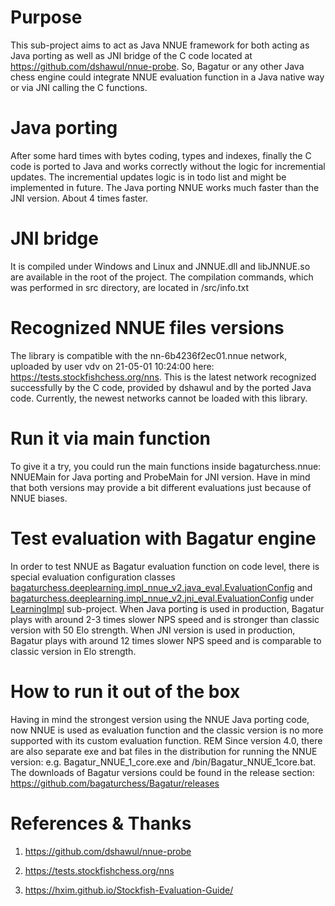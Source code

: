 # Purpose

This sub-project aims to act as Java NNUE framework for both acting as Java porting as well as JNI bridge of the C code located at https://github.com/dshawul/nnue-probe.
So, Bagatur or any other Java chess engine could integrate NNUE evaluation function in a Java native way or via JNI calling the C functions.

# Java porting
After some hard times with bytes coding, types and indexes, finally the C code is ported to Java and works correctly without the logic for incremential updates.
The incremential updates logic is in todo list and might be implemented in future.
The Java porting NNUE works much faster than the JNI version. About 4 times faster.

# JNI bridge
It is compiled under Windows and Linux and JNNUE.dll and libJNNUE.so are available in the root of the project.
The compilation commands, which was performed in src directory, are located in /src/info.txt

# Recognized NNUE files versions
The library is compatible with the nn-6b4236f2ec01.nnue network, uploaded by user vdv on 21-05-01 10:24:00 here: https://tests.stockfishchess.org/nns.
This is the latest network recognized successfully by the C code, provided by dshawul and by the ported Java code.
Currently, the newest networks cannot be loaded with this library.

# Run it via main function
To give it a try, you could run the main functions inside bagaturchess.nnue: NNUEMain for Java porting and ProbeMain for JNI version.
Have in mind that both versions may provide a bit different evaluations just because of NNUE biases.

# Test evaluation with Bagatur engine
In order to test NNUE as Bagatur evaluation function on code level, there is special evaluation configuration classes
<a href="https://github.com/bagaturchess/Bagatur/blob/master/LearningImpl/src/bagaturchess/deeplearning/impl_nnue_v2/java_eval/EvaluationConfig.java/">bagaturchess.deeplearning.impl_nnue_v2.java_eval.EvaluationConfig</a>
and
<a href="https://github.com/bagaturchess/Bagatur/blob/master/LearningImpl/src/bagaturchess/deeplearning/impl_nnue_v2/jni_eval/EvaluationConfig.java/">bagaturchess.deeplearning.impl_nnue_v2.jni_eval.EvaluationConfig</a>
under <a href="https://github.com/bagaturchess/Bagatur/tree/master/LearningImpl">LearningImpl</a> sub-project.
When Java porting is used in production, Bagatur plays with around 2-3 times slower NPS speed and is stronger than classic version with 50 Elo strength.
When JNI version is used in production, Bagatur plays with around 12 times slower NPS speed and is comparable to classic version in Elo strength.

# How to run it out of the box
Having in mind the strongest version using the NNUE Java porting code, now NNUE is used as evaluation function and the classic version is no more supported with its custom evaluation function.
REM Since version 4.0, there are also separate exe and bat files in the distribution for running the NNUE version: e.g. Bagatur_NNUE_1_core.exe and /bin/Bagatur_NNUE_1core.bat. 
The downloads of Bagatur versions could be found in the release section: https://github.com/bagaturchess/Bagatur/releases

# References & Thanks

1. https://github.com/dshawul/nnue-probe

2. https://tests.stockfishchess.org/nns

3. https://hxim.github.io/Stockfish-Evaluation-Guide/




